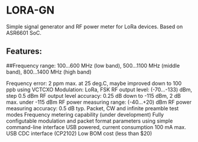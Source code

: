 # LORA-GN
Simple signal generator and RF power meter for LoRa devices.
Based on ASR6601 SoC.

## Features:
##Frequency range: 100...600 MHz (low band), 500...1100 MHz (middle band), 800...1400 MHz (high band)

Frequency error: 2 ppm max. at 25 deg.C, maybe improved down to 100 ppb using VCTCXO
Modulation: LoRa, FSK
RF output level: (-70...-133) dBm, step 0.5 dBm
RF output level accuracy: 0.25 dB down to -115 dBm, 2 dB max. under -115 dBm
RF power measuring range: (-40...+20) dBm
RF power measuring accuracy: 0.5 dB typ.
Packet, CW and infinite preamble test modes
Frequency metering capability (under development)
Fully configutable modulation and packet format parameters using simple command-line interface
USB powered, current consumption 100 mA max.
USB CDC interface (CP2102)
Low BOM cost (less than $20)


